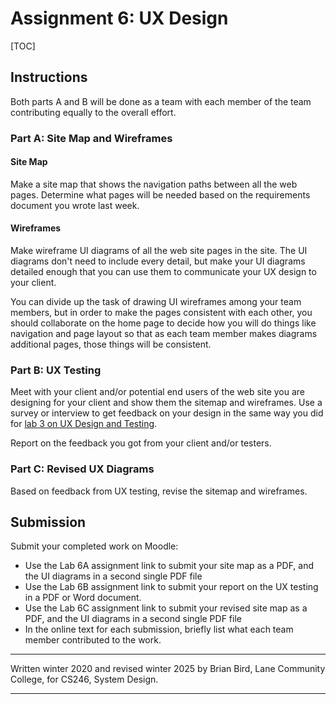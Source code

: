 # Assignment 6: UX Design

[TOC]

## Instructions

Both parts A and B will be done as a team with each member of the team contributing equally to the overall effort.

### Part A: Site Map and Wireframes

#### Site Map

Make a site map that shows the navigation paths between all the web pages. Determine what pages will be needed based on the requirements document you wrote last week.

#### Wireframes

Make wireframe UI diagrams of all the web site pages in the site. The UI diagrams don't need to include every detail, but make your UI diagrams detailed enough that you can use them to communicate your UX design to your client. 

You can divide up the task of drawing UI wireframes among your team members, but in order to make the pages consistent with each other, you should collaborate on the home page to decide how you will do things like navigation and page layout so that as each team member makes diagrams additional pages, those things will be consistent.

### Part B: UX Testing

Meet with your client and/or potential end users of the web site you are designing for your client and show them the sitemap and wireframes. Use a survey or interview to get feedback on your design in the same way you did for [lab 3 on UX Design and Testing](../Lab3/Assignment3Instructions.html).

Report on the feedback you got from your client and/or testers.

### Part C: Revised UX Diagrams

Based on feedback from UX testing, revise the sitemap and wireframes.



## Submission

Submit your completed work on Moodle:

- Use the Lab 6A assignment link to submit your site map as a PDF, and the UI diagrams in a second single PDF file
- Use the Lab 6B assignment link to submit your report on the UX testing in a PDF or Word document.
- Use the Lab 6C assignment link to submit your revised site map as a PDF, and the UI diagrams in a second single PDF file
- In the online text for each submission, briefly list what each team member contributed to the work.




-----------------------------------------------

Written winter 2020 and revised winter <time>2025</time> by  Brian Bird, Lane Community College, for CS246, System Design.

---